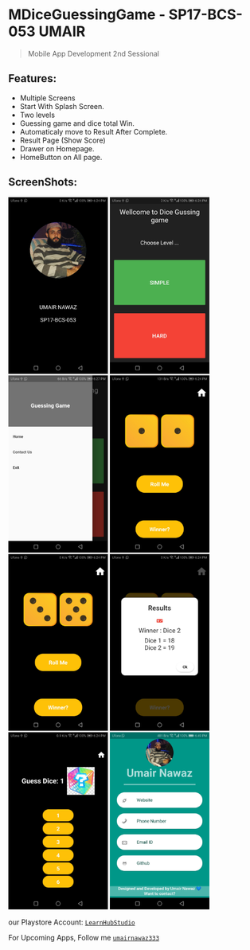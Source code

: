 # MDiceGuessingGame - SP17-BCS-053 UMAIR
> Mobile App Development 2nd Sessional


## Features:

* Multiple Screens
* Start With Splash Screen.
* Two levels
* Guessing game and dice total Win.
* Automaticaly move to Result After Complete.
* Result Page (Show Score)
* Drawer on Homepage.
* HomeButton on All page.


## ScreenShots:
<kbd><img src="SS/s1.jpg" width="200"></kbd>
<kbd><img src="SS/s2.jpg" width="200"></kbd>
<kbd><img src="SS/s3.jpg" width="200"></kbd>
<kbd><img src="SS/s4.jpg" width="200"></kbd>
<kbd><img src="SS/s5.jpg" width="200"></kbd>
<kbd><img src="SS/s6.jpg" width="200"></kbd>
<kbd><img src="SS/s7.jpg" width="200"></kbd>
<kbd><img src="SS/s8.jpg" width="200"></kbd>



our Playstore Account: 
[`LearnHubStudio`](https://play.google.com/store/apps/dev?id=7836337206155769013) 

 For Upcoming Apps, Follow me 
[`umairnawaz333`](https://github.com/umairnawaz333) 
